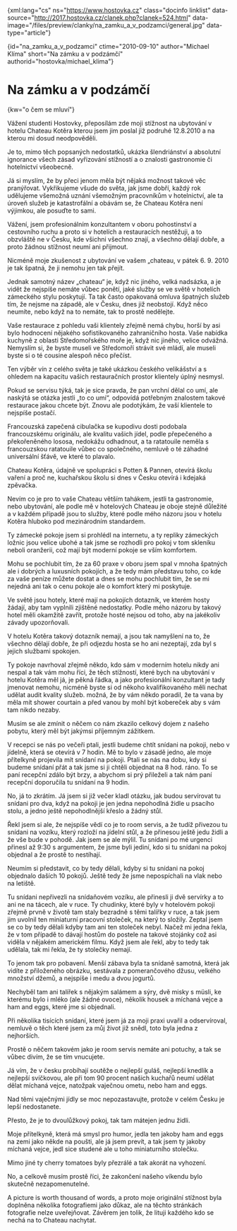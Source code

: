 
{xml:lang="cs" ns="https://www.hostovka.cz" class="docinfo linklist" data-source="http://2017.hostovka.cz/clanek.php?clanek=524.html" data-image="/files/preview/clanky/na\_zamku\_a\_v\_podzamci/general.jpg" data-type="article"}

{id="na\_zamku\_a\_v\_podzamci" ctime="2010-09-10" author="Michael Klíma" short="Na zámku a v podzámčí" authorid="hostovka/michael_klima"}

# Na zámku a v podzámčí

{kw="o čem se mluví"}

Vážení studenti Hostovky, přeposílám zde moji stížnost na ubytování v hotelu Chateau Kotěra kterou jsem jim poslal již podruhé 12.8.2010 a na kterou mi dosud neodpověděli.

Je to, mimo těch popsaných nedostatků, ukázka šlendriánství a absolutní ignorance všech zásad vyřizování stížností a o znalosti gastronomie či hotelnictví všeobecně.

Já si myslím, že by přeci jenom měla být nějaká možnost takové věc pranýřovat. Vykřikujeme všude do světa, jak jsme dobří, každý rok udělujeme všemožná uznání všemožným pracovníkům v hotelnictví, ale ta úroveň služeb je katastrofální a obávám se, že Chateau Kotěra není výjimkou, ale posuďte to sami.

Vážení, jsem profesionálním konzultantem v oboru pohostinství a cestovního ruchu a proto si v hotelích a restauracích nestěžuji, a to obzvláště ne v Česku, kde všichni všechno znají, a všechno dělají dobře, a proto žádnou stížnost neumí ani přijmout.

Nicméně moje zkušenost z ubytování ve vašem „chateau, v pátek 6. 9. 2010 je tak špatná, že ji nemohu jen tak přejít.

Jednak samotný název „chateau“ je, když nic jiného, velká nadsázka, a je vidět že nejspíše nemáte vůbec ponětí, jaké služby se ve světě v hotelích zámeckého stylu poskytují. Ta tak často opakovaná omluva špatných služeb tím, že nejsme na západě, ale v Česku, dnes již neobstojí. Když něco neumíte, nebo když na to nemáte, tak to prostě nedělejte.

Vaše restaurace z pohledu vaši klientely zřejmě nemá chybu, horší by asi bylo hodnocení nějakého sofistikovaného zahraničního hosta. Vaše nabídka kuchyně z oblasti Středomořského moře je, když nic jiného, velice odvážná. Nemyslím si, že byste museli ve Středomoří strávit své mládí, ale museli byste si o té cousine alespoň něco přečíst.

Ten výběr vín z celého světa je také ukázkou českého velikášství a s ohledem na kapacitu vašich restauračních prostor klientely úplný nesmysl.

Pokud se servisu týká, tak je sice pravda, že pan vrchní dělal co umí, ale naskýtá se otázka jestli „to co umí“, odpovídá potřebným znalostem takové restaurace jakou chcete být. Znovu ale podotýkám, že vaší klientele to nejspíše postačí.

Francouzská zapečená cibulačka se kupodivu dosti podobala francouzskému originálu, ale kvalitu vašich jídel, podle přepečeného a překořeněného lososa, nedokážu odhadnout, a ta ratatouile neměla s francouzskou ratatouile vůbec co společného, nemluvě o té záhadné universální šťávě, ve které to plavalo.

Chateau Kotěra, údajně ve spolupráci s Potten & Pannen, otevírá školu vaření a proč ne, kuchařskou školu si dnes v Česku otevírá i kdejaká zpěvačka. 

Nevím co je pro to vaše Chateau větším tahákem, jestli ta gastronomie, nebo ubytování, ale podle mě v hotelových Chateau je oboje stejně důležité a v každém případě jsou to služby, které podle mého názoru jsou v hotelu Kotěra hluboko pod mezinárodním standardem.

Ty zámecké pokoje jsem si prohlédl na internetu, a ty repliky zámeckých ložnic jsou velice ubohé a tak jsme se rozhodli pro pokoj v tom skleníku neboli oranžerii, což mají být moderní pokoje se vším komfortem.

Mohu se pochlubit tím, že za 60 praxe v oboru jsem spal v mnoha špatných ale i dobrých a luxusních pokojích, a že tedy mám představu toho, co kde za vaše peníze můžete dostat a dnes se mohu pochlubit tím, že se mi nejedná ani tak o cenu pokoje ale o komfort který mi poskytuje.

Ve světě jsou hotely, které mají na pokojích dotazník, ve kterém hosty žádají, aby tam vyplnili zjištěné nedostatky. Podle mého názoru by takový hotel měli okamžitě zavřít, protože hosté nejsou od toho, aby na jakékoliv závady upozorňovali.

V hotelu Kotěra takový dotazník nemají, a jsou tak namyšlení na to, že všechno dělají dobře, že při odjezdu hosta se ho ani nezeptají, zda byl s jejich službami spokojen.

Ty pokoje navrhoval zřejmě někdo, kdo sám v moderním hotelu nikdy ani nespal a tak vám mohu říci, že těch stížností, které bych na ubytování v hotelu Kotěra měl já, je pěkná řádka, a jako profesionální konzultant je tady jmenovat nemohu, nicméně byste si od někoho kvalifikovaného měli nechat udělat audit kvality služeb. možná, že by vám někdo poradil, že ta vana by měla mít shower courtain a před vanou by mohl být kobereček aby s vám tam nikdo nezaby.

Musím se ale zmínit o něčem co nám zkazilo celkový dojem z našeho pobytu, který měl být jakýmsi příjemným zážitkem.

V recepci se nás po večeři ptali, jestli budeme chtít snídani na pokoji, nebo v jídelně, která se otevírá v 7 hodin. Mě to bylo v zásadě jedno, ale moje přítelkyně projevila mít snídaní na pokoji. Ptali se nás na dobu, kdy si budeme snídaní přát a tak jsme si ji chtěli objednat na 8 hod. ráno. To se paní recepční zdálo být brzy, a abychom si prý přileželi a tak nám paní recepční doporučila tu snídaní na 9 hodin.

No, já to zkrátím. Já jsem si již večer kladl otázku, jak budou servírovat tu snídani pro dva, když na pokoji je jen jedna nepohodlná židle u psacího stolu, a jedno ještě nepohodlnější křeslo a žádný stůl.

Řekl jsem si ale, že nejspíše vědí co je to room servis, a že tudíž přivezou tu snídani na vozíku, který rozloží na jídelní stůl, a že přinesou ještě jedu židli a že vše bude v pohodě. Jak jsem se ale mýlil. Tu snídani po mé urgenci přinesl až 9:30 s argumentem, že jsme byli jediní, kdo si tu snídani na pokoj objednal a že prostě to nestíhají. 

Neumím si představit, co by tedy dělali, kdyby si tu snídani na pokoj objednalo daších 10 pokojů. Ještě tedy že jsme nepospíchali na vlak nebo na letiště.

Tu snídani nepřivezli na snídaňovém vozíku, ale přinesli ji dvě servírky a to ani ne na tácech, ale v ruce. Ty chudinky, které byly v hotelovém pokoji zřejmě prvně v životě tam staly bezradně s těmi talířky v ruce, a tak jsem jim uvolnil ten miniaturní pracovní stoleček, na který to složily. Zeptal jsem se co by tedy dělali kdyby tam ani ten stoleček nebyl. Načež mi jedna řekla, že v tom případě to dávají hostům do postele na takové stojánky což asi viděla v nějakém americkém filmu. Když jsem ale řekl, aby to tedy tak udělala, tak mi řekla, že ty stolečky nemají.

To jenom tak pro pobavení. Menší zábava byla ta snídaně samotná, která jak vidíte z přiloženého obrázku, sestávala z pomerančového džusu, velkého množství džemů, a nejspíše i medu a dvou jogurtů.

Nechyběl tam ani talířek s nějakým salámem a sýry, dvě misky s müsli, ke kterému bylo i mléko (ale žádné ovoce), několik housek a míchaná vejce a ham and eggs, které jme si objednali.

Při několika tisících snídaní, které jsem já za moji praxi uvařil a odservíroval, nemluvě o těch které jsem za můj život již snědl, toto byla jedna z nejhorších.

Prostě o něčem takovém jako je room servis nemáte ani potuchy, a tak se vůbec divím, že se tím vnucujete.

Já vím, že v česku probíhají soutěže o nejlepší guláš, nejlepší knedlík a nejlepší svíčkovou, ale při tom 90 procent našich kuchařů neumí udělat dělat míchaná vejce, natožpak vaječnou ometu, nebo ham and eggs.

Nad těmi vaječnými jídly se moc nepozastavujte, protože v celém Česku je lepší nedostanete.

Přesto, že je to dvoulůžkový pokoj, tak tam mátejen jednu židli.

Moje přítelkyně, která má smysl pro humor, jedla ten jakoby ham and eggs na zemi jako někde na poušti, ale já jsem prevít, a tak jsem ty jakoby míchaná vejce, jedl sice studené ale u toho miniaturního stolečku.

Mimo jiné ty cherry tomatoes byly přezrálé a tak akorát na vyhození.

No, a celkově musím prostě říci, že zakončení našeho víkendu bylo skutečně nezapomenutelné.

A picture is worth thousand of words, a proto moje originální stížnost byla doplněna několika fotografiemi jako důkaz, ale na těchto stránkách fotografie nelze uveřejňovat. Závěrem jen tolik, že lituji každého kdo se nechá na to Chateau nachytat.

